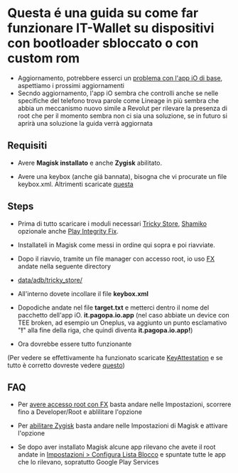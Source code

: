 # Questa é una guida su come far funzionare IT-Wallet su dispositivi con bootloader sbloccato o con custom rom
- Aggiornamento, potrebbere esserci un [problema con l'app iO di base](https://www.dday.it/redazione/51379/app-io-e-android-i-documenti-sullo-smartphone-non-vanno-nemmeno-con-alcuni-dispositivi-sicuri-ecco-perche), aspettiamo i prossimi aggiornamenti
- Secndo aggiornamento, l'app iO sembra che controlli anche se nelle specifiche del telefono trova parole come Lineage in più sembra che abbia un meccanismo nuovo simile a Revolut per rilevare la presenza di root che per il momento sembra non ci sia una soluzione, se in futuro si aprirà una soluzione la guida verrà aggiornata
## Requisiti

- Avere **Magisk installato** e anche **Zygisk** abilitato.

- Avere una keybox (anche giá bannata), bisogna che vi procurate un file keybox.xml. Altrimenti scaricate [questa](video/Chiavescatola.zip)


## Steps

- Prima di tutto scaricare i moduli necessari [Tricky Store](https://github.com/5ec1cff/TrickyStore/releases), [Shamiko](https://github.com/LSPosed/LSPosed.github.io/releases/) opzionale anche [Play Integrity Fix](https://github.com/chiteroman/PlayIntegrityFix/releases).

- Installateli in Magisk come messi in ordine qui sopra e poi riavviate.

- Dopo il riavvio, tramite un file manager con accesso root, io uso [FX](https://play.google.com/store/apps/details?id=nextapp.fx&hl=it) andate nella seguente directory

- [data/adb/tricky_store/](video/fxrootetrickystore.mp4)

- All'interno dovete incollare il file **keybox.xml**

- Dopodiche andate nel file **target.txt** e metterci dentro il nome del pacchetto dell'app iO. **it.pagopa.io.app** (nel caso abbiate un device con TEE broken, ad esempio un Oneplus, va aggiunto un punto esclamativo "**!**" alla fine della riga, che quindi diventa **it.pagopa.io.app!**)

- Ora dovrebbe essere tutto funzionante

(Per vedere se effettivamente ha funzionato scaricate [KeyAttestation](https://github.com/vvb2060/KeyAttestation/releases) e se tutto è corretto dovreste vedere [questo](video/ok.png))

## FAQ

- Per [avere accesso root con FX](video/fxrootetrickystore.mp4) basta andare nelle Impostazioni, scorrere fino a Developer/Root e ablilitare l'opzione

- Per [abilitare Zygisk](video/zygisk.mp4) basta andare nelle Impostazioni di Magisk e attivare l'opzione

- Se dopo aver installato Magisk alcune app rilevano che avete il root andate in [Impostazioni > Configura Lista Blocco](video/blocklist.mp4) e spuntate tutte le app che lo rilevano, sopratutto Google Play Services
